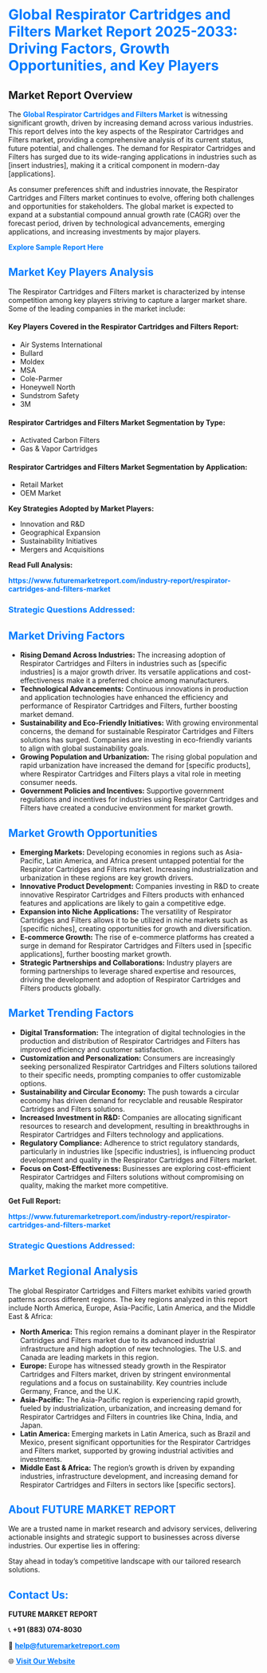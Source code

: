 <h1 style="color: #007BFF;">Global Respirator Cartridges and Filters Market Report 2025-2033: Driving Factors, Growth Opportunities, and Key Players</h1>

<section id="overview">
<h2>Market Report Overview</h2>
<p>The <a href="https://www.futuremarketreport.com/industry-report/respirator-cartridges-and-filters-market" style="color: #007BFF; text-decoration: none;"><strong>Global Respirator Cartridges and Filters Market</strong></a> is witnessing significant growth, driven by increasing demand across various industries. This report delves into the key aspects of the Respirator Cartridges and Filters market, providing a comprehensive analysis of its current status, future potential, and challenges. The demand for Respirator Cartridges and Filters has surged due to its wide-ranging applications in industries such as [insert industries], making it a critical component in modern-day [applications].</p>
<p>As consumer preferences shift and industries innovate, the Respirator Cartridges and Filters market continues to evolve, offering both challenges and opportunities for stakeholders. The global market is expected to expand at a substantial compound annual growth rate (CAGR) over the forecast period, driven by technological advancements, emerging applications, and increasing investments by major players.</p>
</section>

<section id="overview">
<p><a href="https://www.futuremarketreport.com/request-sample/reportId=78237" style="color: #007BFF; text-decoration: none;"><strong>Explore Sample Report Here</strong></a></p>
</section>

<section id="key-players">
<h2 style="color: #007BFF;">Market Key Players Analysis</h2>
<p>The Respirator Cartridges and Filters market is characterized by intense competition among key players striving to capture a larger market share. Some of the leading companies in the market include:</p>
<h4>Key Players Covered in the Respirator Cartridges and Filters Report:</h4>
<ul><li>Air Systems International</li><li>Bullard</li><li>Moldex</li><li>MSA</li><li>Cole-Parmer</li><li>Honeywell North</li><li>Sundstrom Safety</li><li>3M</li></ul>
<h4>Respirator Cartridges and Filters Market Segmentation by Type:</h4>
<ul><li>Activated Carbon Filters</li><li>Gas &amp; Vapor Cartridges</li></ul>

<h4>Respirator Cartridges and Filters Market Segmentation by Application:</h4>
<ul><li>Retail Market</li><li>OEM Market</li></ul>
<p><strong>Key Strategies Adopted by Market Players:</strong></p>
<ul>
<li>Innovation and R&D</li>
<li>Geographical Expansion</li>
<li>Sustainability Initiatives</li>
<li>Mergers and Acquisitions</li>
</ul>
</section>

<section>
<p><strong>Read Full Analysis: </strong></p><a href="https://www.futuremarketreport.com/industry-report/respirator-cartridges-and-filters-market" style="color: #007BFF; text-decoration: none;"><strong>https://www.futuremarketreport.com/industry-report/respirator-cartridges-and-filters-market</strong></a>
<h3 style="color: #007BFF;">Strategic Questions Addressed:</h3>
</section>

<section id="driving-factors">
<h2 style="color: #007BFF;">Market Driving Factors</h2>
<ul>
<li><strong>Rising Demand Across Industries:</strong> The increasing adoption of Respirator Cartridges and Filters in industries such as [specific industries] is a major growth driver. Its versatile applications and cost-effectiveness make it a preferred choice among manufacturers.</li>
<li><strong>Technological Advancements:</strong> Continuous innovations in production and application technologies have enhanced the efficiency and performance of Respirator Cartridges and Filters, further boosting market demand.</li>
<li><strong>Sustainability and Eco-Friendly Initiatives:</strong> With growing environmental concerns, the demand for sustainable Respirator Cartridges and Filters solutions has surged. Companies are investing in eco-friendly variants to align with global sustainability goals.</li>
<li><strong>Growing Population and Urbanization:</strong> The rising global population and rapid urbanization have increased the demand for [specific products], where Respirator Cartridges and Filters plays a vital role in meeting consumer needs.</li>
<li><strong>Government Policies and Incentives:</strong> Supportive government regulations and incentives for industries using Respirator Cartridges and Filters have created a conducive environment for market growth.</li>
</ul>
</section>

<section id="growth-opportunities">
<h2 style="color: #007BFF;">Market Growth Opportunities</h2>
<ul>
<li><strong>Emerging Markets:</strong> Developing economies in regions such as Asia-Pacific, Latin America, and Africa present untapped potential for the Respirator Cartridges and Filters market. Increasing industrialization and urbanization in these regions are key growth drivers.</li>
<li><strong>Innovative Product Development:</strong> Companies investing in R&D to create innovative Respirator Cartridges and Filters products with enhanced features and applications are likely to gain a competitive edge.</li>
<li><strong>Expansion into Niche Applications:</strong> The versatility of Respirator Cartridges and Filters allows it to be utilized in niche markets such as [specific niches], creating opportunities for growth and diversification.</li>
<li><strong>E-commerce Growth:</strong> The rise of e-commerce platforms has created a surge in demand for Respirator Cartridges and Filters used in [specific applications], further boosting market growth.</li>
<li><strong>Strategic Partnerships and Collaborations:</strong> Industry players are forming partnerships to leverage shared expertise and resources, driving the development and adoption of Respirator Cartridges and Filters products globally.</li>
</ul>
</section>

<section id="trending-factors">
<h2 style="color: #007BFF;">Market Trending Factors</h2>
<ul>
<li><strong>Digital Transformation:</strong> The integration of digital technologies in the production and distribution of Respirator Cartridges and Filters has improved efficiency and customer satisfaction.</li>
<li><strong>Customization and Personalization:</strong> Consumers are increasingly seeking personalized Respirator Cartridges and Filters solutions tailored to their specific needs, prompting companies to offer customizable options.</li>
<li><strong>Sustainability and Circular Economy:</strong> The push towards a circular economy has driven demand for recyclable and reusable Respirator Cartridges and Filters solutions.</li>
<li><strong>Increased Investment in R&D:</strong> Companies are allocating significant resources to research and development, resulting in breakthroughs in Respirator Cartridges and Filters technology and applications.</li>
<li><strong>Regulatory Compliance:</strong> Adherence to strict regulatory standards, particularly in industries like [specific industries], is influencing product development and quality in the Respirator Cartridges and Filters market.</li>
<li><strong>Focus on Cost-Effectiveness:</strong> Businesses are exploring cost-efficient Respirator Cartridges and Filters solutions without compromising on quality, making the market more competitive.</li>
</ul>
</section>

<section>
<p><strong>Get Full Report: </strong></p><a href="https://www.futuremarketreport.com/industry-report/respirator-cartridges-and-filters-market" style="color: #007BFF; text-decoration: none;"><strong>https://www.futuremarketreport.com/industry-report/respirator-cartridges-and-filters-market</strong></a>
<h3 style="color: #007BFF;">Strategic Questions Addressed:</h3>
</section>


<section id="regional-analysis">
<h2 style="color: #007BFF;">Market Regional Analysis</h2>
<p>The global Respirator Cartridges and Filters market exhibits varied growth patterns across different regions. The key regions analyzed in this report include North America, Europe, Asia-Pacific, Latin America, and the Middle East & Africa:</p>
<ul>
<li><strong>North America:</strong> This region remains a dominant player in the Respirator Cartridges and Filters market due to its advanced industrial infrastructure and high adoption of new technologies. The U.S. and Canada are leading markets in this region.</li>
<li><strong>Europe:</strong> Europe has witnessed steady growth in the Respirator Cartridges and Filters market, driven by stringent environmental regulations and a focus on sustainability. Key countries include Germany, France, and the U.K.</li>
<li><strong>Asia-Pacific:</strong> The Asia-Pacific region is experiencing rapid growth, fueled by industrialization, urbanization, and increasing demand for Respirator Cartridges and Filters in countries like China, India, and Japan.</li>
<li><strong>Latin America:</strong> Emerging markets in Latin America, such as Brazil and Mexico, present significant opportunities for the Respirator Cartridges and Filters market, supported by growing industrial activities and investments.</li>
<li><strong>Middle East & Africa:</strong> The region’s growth is driven by expanding industries, infrastructure development, and increasing demand for Respirator Cartridges and Filters in sectors like [specific sectors].</li>
</ul>
</section>

<footer>
<h2 style="color: #007BFF;">About FUTURE MARKET REPORT</h2>
<p>We are a trusted name in market research and advisory services, delivering actionable insights and strategic support to businesses across diverse industries. Our expertise lies in offering:</p>

<p>Stay ahead in today’s competitive landscape with our tailored research solutions.</p>

<h2 style="color: #007BFF;">Contact Us:</h2>
<p><strong>FUTURE MARKET REPORT</strong></p>
<p>📞 <strong>+91 (883) 074-8030</strong></p>
<p>📧 <strong><a href="mailto:help@futuremarketreport.com" style="color: #007BFF;">help@futuremarketreport.com</a></strong></p>
<p>🌐 <strong><a href="https://www.futuremarketreport.com/" style="color: #007BFF;">Visit Our Website</a></strong></p>
</footer>
